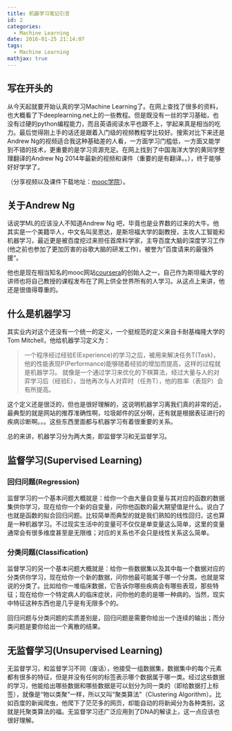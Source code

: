 ```yaml
---
title: 机器学习笔记引言
id: 2
categories:
  - Machine Learning
date: 2016-01-25 21:14:07
tags:
  - Machine Learning
mathjax: true
---
```


## 写在开头的

从今天起就要开始认真的学习Machine Learning了。在网上查找了很多的资料，也大概看了下deeplearning.net上的一些教程。但是既没有一丝的学习基础，也没有过硬的python编程能力，而且英语阅读水平也跟不上，学起来真是相当的吃力。最后觉得刚上手的话还是跟着入门级的视频教程学比较好。搜索对比下来还是Andrew Ng的视频适合我这种基础差的人看，一方面学习门槛低，一方面又能学到不错的技术，更重要的是学习资源充足。在网上找到了中国海洋大学的黄同学整理翻译的Andrew Ng 2014年最新的视频和课件（重要的是有翻译。。），终于能够好好学学了。

（分享视频以及课件下载地址：[mooc学院](http://mooc.guokr.com/note/16274/)）。

## 关于Andrew Ng

话说学ML的应该没人不知道Andrew Ng 吧，毕竟也是业界数的过来的大牛。他其实是一个美籍华人，中文名叫吴恩达，是斯坦福大学的副教授，主攻人工智能和机器学习，最近更是被百度挖过来担任首席科学家，主导百度大脑的深度学习工作(他之前也参加了更加厉害的谷歌大脑的研发工作)，被誉为”百度请来的最强外援“。

他也是现在相当知名的mooc网站[coursera](https://www.coursera.org/)的创始人之一，自己作为斯坦福大学的讲师也将自己教授的课程发布在了网上供全世界所有的人学习。从这点上来讲，他还是很值得尊重的。

## 什么是机器学习

其实业内对这个还没有一个统一的定义，一个挺规范的定义来自卡耐基梅隆大学的Tom Mitchell，他给机器学习定义为：
> 一个程序经过经验E(Experience)的学习之后，被用来解决任务T(Task)，他的性能表现P(Performance)能够随着经验的增加而提高，这样的过程就是机器学习。
就像是一个通过学习来优化的下棋算法，经过大量与人的对弈学习后（经验E），当他再次与人对弈时（任务T），他的胜率（表现P）会有所提高。

这个定义还是很泛的，但也是很好理解的，这说明机器学习离我们真的非常的近，最典型的就是网站的推荐准确性啊，垃圾邮件的区分啊，还有就是根据表征进行的疾病诊断啊。。。这些东西里面都与机器学习有着很重要的关系。

总的来讲，机器学习分为两大类，即监督学习和无监督学习。

## 监督学习(Supervised Learning)

### 回归问题(Regression)

监督学习的一个基本问题大概就是：给你一个由大量自变量与其对应的函数的数据集供你学习，现在给你一个新的自变量，问你他函数的最大期望值是什么。说白了也就是函数的拟合回归问题。比较简单而典型的就是我们熟知的线性回归，这也算是一种机器学习。不过现实生活中的变量可不仅仅是单变量这么简单，这里的变量通常会有很多维度甚至是无限维；对应的关系也不会只是线性关系这么简单。

### 分类问题(Classification)

监督学习的另一个基本问题大概就是：给你一些数据集以及其中每一个数据对应的分类供你学习，现在给你一个新的数据，问你他最可能属于哪一个分类。也就是常说的分类了。比如给你一堆临床数据，它告诉你哪些疾病会有哪些表现，那些特征；现在给你一个特定病人的临床症状，问你他的患的是哪一种病的。当然，现实中特征这种东西也是几乎是有无限多个的。

回归问题与分类问题的实质差别是，回归问题是需要你给出一个连续的输出；而分类问题是要你给出一个离散的结果。

## 无监督学习(Unsupervised Learning)

无监督学习，和监督学习不同（废话），他接受一组数据集，数据集中的每个元素都有很多的特征，但是并没有任何的标签表示哪个数据属于哪一类。经过这些数据的学习，他能给出哪些数据和哪些数据是可以划分为同一类的（即给数据打上标签），就像是“物以类聚”一样，所以又叫“聚类算法”（Clustering Algorithm）。比如百度的新闻爬虫，他爬下了茫茫多的网页，却能自动的将新闻分为各种类别，这就是托聚类算法的福。无监督学习还广泛应用到了DNA的解读上，这一点应该也很好理解。
